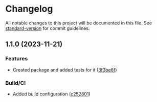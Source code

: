 # Changelog

All notable changes to this project will be documented in this file. See [standard-version](https://github.com/conventional-changelog/standard-version) for commit guidelines.

## 1.1.0 (2023-11-21)


### Features

* Created package and added tests for it ([3f3be6f](https://github.com/gergof/simple-deferred-promise/commit/3f3be6f94157e7ad57d3fa7150e21f51b1708365))


### Build/CI

* Added build configuration ([c252801](https://github.com/gergof/simple-deferred-promise/commit/c252801455e5e071c80851953d92bbd5447f48c2))
